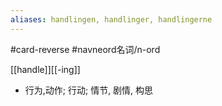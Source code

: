 ```yaml
---
aliases: handlingen, handlinger, handlingerne
---
```

#card-reverse #navneord名词/n-ord 

[[handle]][[-ing]]

- 行为,动作; 行动; 情节, 剧情, 构思